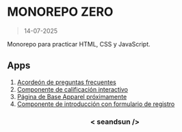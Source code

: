 # MONOREPO ZERO

>14-07-2025

Monorepo para practicar HTML, CSS y JavaScript.

## Apps

1. [Acordeón de preguntas frecuentes](https://seandsun.github.io/monorepo-zero-html-css-js/01-faq-accordion-main/)
2. [Componente de calificación interactivo](https://seandsun.github.io/monorepo-zero-html-css-js/02-interactive-rating-component-main/dist/)
3. [Página de Base Apparel próximamente](https://seandsun.github.io/monorepo-zero-html-css-js/03-base-apparel-coming-soon-page-main/dist)
4. [Componente de introducción con formulario de registro](https://seandsun.github.io/monorepo-zero-html-css-js/04-intro-component-with-signup-form-main/dist/)

<h3 align="center">< seandsun /></h3>
